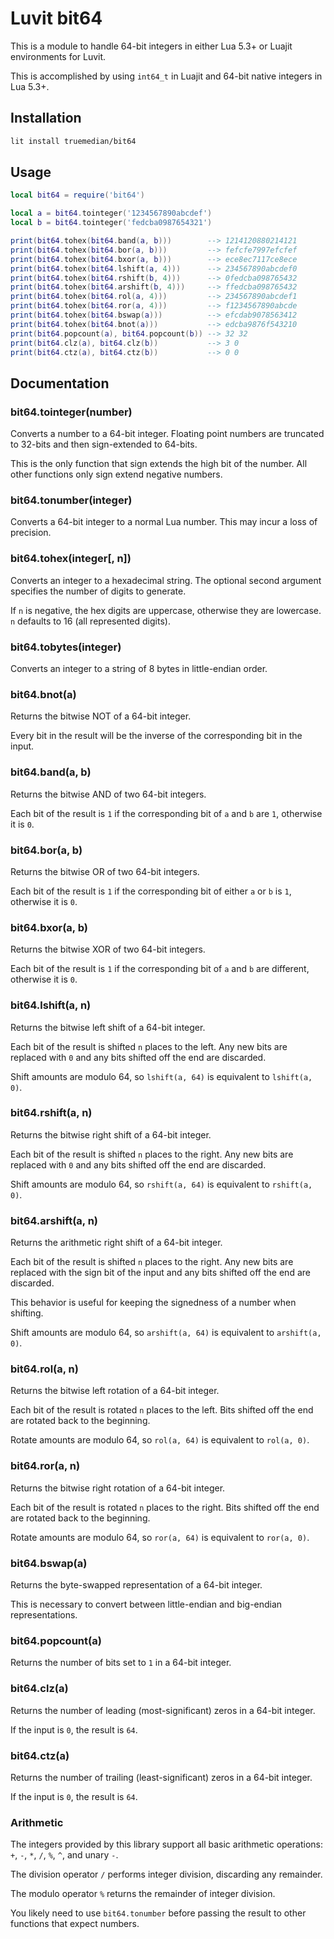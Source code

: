 
# Luvit bit64

This is a module to handle 64-bit integers in either Lua 5.3+ or Luajit environments for Luvit.

This is accomplished by using `int64_t` in Luajit and 64-bit native integers in Lua 5.3+.

## Installation

```sh
lit install truemedian/bit64
```

## Usage

```lua
local bit64 = require('bit64')

local a = bit64.tointeger('1234567890abcdef')
local b = bit64.tointeger('fedcba0987654321')

print(bit64.tohex(bit64.band(a, b)))        --> 1214120880214121
print(bit64.tohex(bit64.bor(a, b)))         --> fefcfe7997efcfef
print(bit64.tohex(bit64.bxor(a, b)))        --> ece8ec7117ce8ece
print(bit64.tohex(bit64.lshift(a, 4)))      --> 234567890abcdef0
print(bit64.tohex(bit64.rshift(b, 4)))      --> 0fedcba098765432
print(bit64.tohex(bit64.arshift(b, 4)))     --> ffedcba098765432
print(bit64.tohex(bit64.rol(a, 4)))         --> 234567890abcdef1
print(bit64.tohex(bit64.ror(a, 4)))         --> f1234567890abcde
print(bit64.tohex(bit64.bswap(a)))          --> efcdab9078563412
print(bit64.tohex(bit64.bnot(a)))           --> edcba9876f543210
print(bit64.popcount(a), bit64.popcount(b)) --> 32 32
print(bit64.clz(a), bit64.clz(b))           --> 3 0
print(bit64.ctz(a), bit64.ctz(b))           --> 0 0
```

## Documentation

### bit64.tointeger(number)

Converts a number to a 64-bit integer. Floating point numbers are truncated to 32-bits and then sign-extended to 64-bits.

This is the only function that sign extends the high bit of the number. All other functions only sign extend negative numbers.

### bit64.tonumber(integer)

Converts a 64-bit integer to a normal Lua number. This may incur a loss of precision.

### bit64.tohex(integer[, n])

Converts an integer to a hexadecimal string. The optional second argument specifies the number of digits to generate.

If `n` is negative, the hex digits are uppercase, otherwise they are lowercase. `n` defaults to 16 (all represented digits).

### bit64.tobytes(integer)

Converts an integer to a string of 8 bytes in little-endian order.

### bit64.bnot(a)

Returns the bitwise NOT of a 64-bit integer.

Every bit in the result will be the inverse of the corresponding bit in the input.

### bit64.band(a, b)

Returns the bitwise AND of two 64-bit integers.

Each bit of the result is `1` if the corresponding bit of `a` and `b` are `1`, otherwise it is `0`.

### bit64.bor(a, b)

Returns the bitwise OR of two 64-bit integers.

Each bit of the result is `1` if the corresponding bit of either `a` or `b` is `1`, otherwise it is `0`.

### bit64.bxor(a, b)

Returns the bitwise XOR of two 64-bit integers.

Each bit of the result is `1` if the corresponding bit of `a` and `b` are different, otherwise it is `0`.

### bit64.lshift(a, n)

Returns the bitwise left shift of a 64-bit integer.

Each bit of the result is shifted `n` places to the left. Any new bits are replaced with `0` and any bits shifted off the end are discarded.

Shift amounts are modulo 64, so `lshift(a, 64)` is equivalent to `lshift(a, 0)`.

### bit64.rshift(a, n)

Returns the bitwise right shift of a 64-bit integer.

Each bit of the result is shifted `n` places to the right. Any new bits are replaced with `0` and any bits shifted off the end are discarded.

Shift amounts are modulo 64, so `rshift(a, 64)` is equivalent to `rshift(a, 0)`.

### bit64.arshift(a, n)

Returns the arithmetic right shift of a 64-bit integer.

Each bit of the result is shifted `n` places to the right. Any new bits are replaced with the sign bit of the input and any bits shifted off the end are discarded.

This behavior is useful for keeping the signedness of a number when shifting.

Shift amounts are modulo 64, so `arshift(a, 64)` is equivalent to `arshift(a, 0)`.

### bit64.rol(a, n)

Returns the bitwise left rotation of a 64-bit integer.

Each bit of the result is rotated `n` places to the left. Bits shifted off the end are rotated back to the beginning.

Rotate amounts are modulo 64, so `rol(a, 64)` is equivalent to `rol(a, 0)`.

### bit64.ror(a, n)

Returns the bitwise right rotation of a 64-bit integer.

Each bit of the result is rotated `n` places to the right. Bits shifted off the end are rotated back to the beginning.

Rotate amounts are modulo 64, so `ror(a, 64)` is equivalent to `ror(a, 0)`.

### bit64.bswap(a)

Returns the byte-swapped representation of a 64-bit integer.

This is necessary to convert between little-endian and big-endian representations.

### bit64.popcount(a)

Returns the number of bits set to `1` in a 64-bit integer.

### bit64.clz(a)

Returns the number of leading (most-significant) zeros in a 64-bit integer.

If the input is `0`, the result is `64`.

### bit64.ctz(a)

Returns the number of trailing (least-significant) zeros in a 64-bit integer.

If the input is `0`, the result is `64`.

### Arithmetic

The integers provided by this library support all basic arithmetic operations: `+`, `-`, `*`, `/`, `%`, `^`, and unary `-`.

The division operator `/` performs integer division, discarding any remainder.

The modulo operator `%` returns the remainder of integer division.

You likely need to use `bit64.tonumber` before passing the result to other functions that expect numbers.
